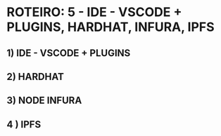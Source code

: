 
# ROTEIRO: 5 - IDE - VSCODE + PLUGINS, HARDHAT, INFURA, IPFS


## 1) IDE - VSCODE + PLUGINS

## 2) HARDHAT 


## 3) NODE INFURA


## 4 ) IPFS
 
